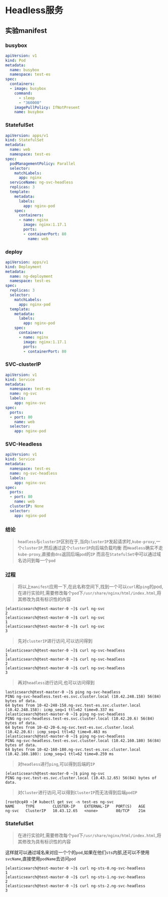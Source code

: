 # Headless服务

## 实验manifest

### busybox
```yaml
apiVersion: v1
kind: Pod
metadata:
  name: busybox
  namespace: test-es
spec:
  containers:
  - image: busybox
    command:
      - sleep
      - "360000"
    imagePullPolicy: IfNotPresent
    name: busybox
```

### StatefulSet
```yaml
apiVersion: apps/v1
kind: StatefulSet
metadata:
  name: web
  namespace: test-es
spec:
  podManagementPolicy: Parallel
  selector:
    matchLabels:
      app: nginx
  serviceName: ng-svc-headless
  replicas: 3
  template:
    metadata:
      labels:
        app: nginx-pod
    spec:
      containers:
      - name: nginx
        image: nginx:1.17.1
        ports:
        - containerPort: 80
          name: web
```


### deploy
```yaml
apiVersion: apps/v1
kind: Deployment
metadata:
  name: ng-deployment
  namespace: test-es
spec:
  replicas: 3
  selector:
    matchLabels:
      app: nginx-pod
  template:
    metadata:
      labels:
        app: nginx-pod
    spec:
      containers:
      - name: nginx
        image: nginx:1.17.1
        ports:
        - containerPort: 80
```
### SVC-clusterIP
```yaml
apiVersion: v1
kind: Service
metadata:
  namespace: test-es
  name: ng-svc
  labels:
    app: nginx-svc
spec:
  ports:
  - port: 80
    name: web
  selector:
    app: nginx-pod
```
### SVC-Headless
```yaml
apiVersion: v1
kind: Service
metadata:
  namespace: test-es
  name: ng-svc-headless
  labels:
    app: nginx-svc
spec:
  ports:
  - port: 80
    name: web
  clusterIP: None
  selector:
    app: nginx-pod
```

### 结论
> `headless`与`clusterIP`区别在于,当向`clusterIP`发起请求时,`kube-proxy`,一个`clusterIP`,然后通过这个`clusterIP`向后端负载均衡
> 而`Headless`确实不走`kube-proxy`,直接由`dns`返回后端`pod`的`IP`
> 而且在`StatefulSet`中可以通过域名访问到每一个`pod`


### 过程
> 将以上`manifest`应用一下,在此名称空间下,找到一个可以`curl`和`ping`的pod,
> 在进行实验时,需要修改每个`pod`下`/usr/share/nginx/html/index.html`,将其修改为具有标识性的内容

```shell
[elasticsearch@test-master-0 ~]$ curl ng-svc
2
[elasticsearch@test-master-0 ~]$ curl ng-svc
1
[elasticsearch@test-master-0 ~]$ curl ng-svc
3
```
> 先对`clusterIP`进行访问,可以访问得到

```shell
[elasticsearch@test-master-0 ~]$ curl ng-svc-headless
1
[elasticsearch@test-master-0 ~]$ curl ng-svc-headless
2
[elasticsearch@test-master-0 ~]$ curl ng-svc-headless
3
```
> 再对`headless`进行访问,也可以访问得到


```shell
lasticsearch@test-master-0 ~]$ ping ng-svc-headless
PING ng-svc-headless.test-es.svc.cluster.local (10.42.248.158) 56(84) bytes of data.
64 bytes from 10-42-248-158.ng-svc.test-es.svc.cluster.local (10.42.248.158): icmp_seq=1 ttl=62 time=0.337 ms
[elasticsearch@test-master-0 ~]$ ping ng-svc-headless
PING ng-svc-headless.test-es.svc.cluster.local (10.42.20.6) 56(84) bytes of data.
64 bytes from 10-42-20-6.ng-svc.test-es.svc.cluster.local (10.42.20.6): icmp_seq=1 ttl=62 time=0.463 ms
[elasticsearch@test-master-0 ~]$ ping ng-svc-headless
PING ng-svc-headless.test-es.svc.cluster.local (10.42.160.180) 56(84) bytes of data.
64 bytes from 10-42-160-180.ng-svc.test-es.svc.cluster.local (10.42.160.180): icmp_seq=1 ttl=62 time=0.259 ms
```
> 对`headless`进行`ping`,可以得到后端的`IP`



```shell
[elasticsearch@test-master-0 ~]$ ping ng-svc
PING ng-svc.test-es.svc.cluster.local (10.43.12.65) 56(84) bytes of data.
```
> 对`Cluster`进行访问,可以得到`ClusterIP`而无法得到后端`podIP`
```shell
[root@cq49 ~]# kubectl get svc -n test-es ng-svc
NAME     TYPE        CLUSTER-IP    EXTERNAL-IP   PORT(S)   AGE
ng-svc   ClusterIP   10.43.12.65   <none>        80/TCP    21m
```



### StatefulSet
> 在进行实验时,需要修改每个`pod`下`/usr/share/nginx/html/index.html`,将其修改为具有标识性的内容


这样就可以通过域名来对应一个个的`pod`,如果在他们`sts`内部,还可以不使用`svcName`,直接使用`podName`去访问`pod`
```shell
[elasticsearch@test-master-0 ~]$ curl ng-sts-0.ng-svc-headless
1
[elasticsearch@test-master-0 ~]$ curl ng-sts-1.ng-svc-headless
2
[elasticsearch@test-master-0 ~]$ curl ng-sts-2.ng-svc-headless
3
```

